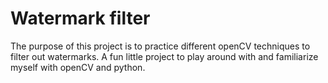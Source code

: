 # Watermark filter

The purpose of this project is to practice different openCV techniques to filter out watermarks. A fun little project to play around with and familiarize myself with openCV and python.